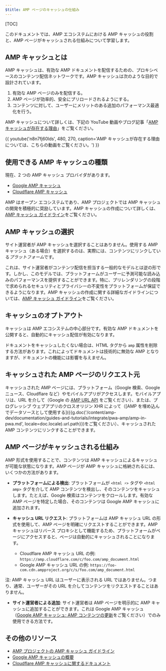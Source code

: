 ```yaml
---
$title: AMP ページのキャッシュの仕組み
---
```


[TOC]

このドキュメントでは、AMP エコシステムにおける AMP キャッシュの役割と、AMP ページがキャッシュされる仕組みについて学習します。

## AMP キャッシュとは
AMP キャッシュは、有効な AMP ドキュメントを配信するための、プロキシベースのコンテンツ配信ネットワークです。AMP キャッシュは次のような目的で設計されています。

1.  有効な AMP ページのみを配信する。
2.  AMP ページが効率的、安全にプリロードされるようにする。
3.  コンテンツに対して、ユーザーにメリットのある追加のパフォーマンス最適化を行う。

AMP キャッシュについて詳しくは、下記の YouTube 動画やブログ記事「[AMP キャッシュが存在する理由](https://medium.com/@pbakaus/why-amp-caches-exist-cd7938da2456)」をご覧ください。

{{ youtube('n8n7fj60lds', 480, 270, caption='AMP キャッシュが存在する理由については、こちらの動画をご覧ください。') }}

## 使用できる AMP キャッシュの種類
現在、2 つの AMP キャッシュ プロバイダがあります。

- [Google AMP キャッシュ](https://developers.google.com/amp/cache/)
- [Cloudflare AMP キャッシュ](https://amp.cloudflare.com/)

AMP はオープン エコシステムであり、AMP プロジェクトでは AMP キャッシュの開発を積極的に奨励しています。AMP キャッシュの作成について詳しくは、[AMP キャッシュ ガイドライン](https://github.com/ampproject/amphtml/blob/master/spec/amp-cache-guidelines.md)をご覧ください。

## AMP キャッシュの選択

サイト運営者が AMP キャッシュを選択することはありません。使用する AMP キャッシュ（ある場合）を選択するのは、実際には、コンテンツにリンクしている*プラットフォーム*です。

これは、サイト運営者がコンテンツ配信を担当する一般的なモデルとは逆の形です。しかし、このモデルでは、プラットフォームがユーザーに予測可能な読み込みのパフォーマンスを提供することができます。特に、プリレンダリングの段階で求められるセキュリティとプライバシーの不変性をプラットフォームが保証できるようになります。AMP キャッシュの作成に関する詳細なガイドラインについては、[AMP キャッシュ ガイドライン](https://github.com/ampproject/amphtml/blob/master/spec/amp-cache-guidelines.md)をご覧ください。

## キャッシュのオプトアウト

キャッシュは AMP エコシステムの中心部分です。有効な AMP ドキュメントを公開すると、自動的にキャッシュ配信が有効になります。

ドキュメントをキャッシュしたくない場合は、HTML タグから `amp` 属性を削除する方法があります。これによってドキュメントは技術的に無効な AMP となりますが、ドキュメントの機能には影響を与えません。

## キャッシュされた AMP ページのリクエスト元

キャッシュされた AMP ページには、プラットフォーム（Google 検索、Google ニュース、Cloudflare など）やモバイルアプリがアクセスします。モバイルアプリは、URL を介して（Google の [AMP URL API](https://developers.google.com/amp/cache/use-amp-url) をご覧ください）、または、プログレッシブ ウェブアプリのクロスオリジン XHR によって（[AMP を埋め込んでデータソースとして使用する]({{g.doc('/content/amp-dev/documentation/guides-and-tutorials/integrate/pwa-amp/amp-in-pwa.md', locale=doc.locale).url.path}})をご覧ください）、キャッシュされた AMP コンテンツにリンクすることができます。

<amp-img src="/static/img/docs/platforms_accessing_cache.png"
         width="1054" height="356" layout="responsive"
         alt="プラットフォームとモバイルアプリがキャッシュされた AMP ページにアクセスする">
</amp-img>

## AMP ページがキャッシュされる仕組み
AMP 形式を使用することで、コンテンツは AMP キャッシュによるキャッシュが可能な状態になります。AMP ページが AMP キャッシュに格納されるには、いくつかの方法があります。

* **プラットフォームによる検出**: プラットフォームが `<html ⚡>` タグや `<html amp>` タグを介して AMP コンテンツを検出し、そのコンテンツをキャッシュします。たとえば、Google 検索はコンテンツをクロールします。有効な AMP ページを特定した場合、そのコンテンツは Google AMP キャッシュに追加されます。

* **キャッシュ URL リクエスト**: プラットフォームは AMP キャッシュ URL の形式を使用して、AMP ページを明確にリクエストすることができます。AMP キャッシュはリバース プロキシとして機能するため、プラットフォームがページにアクセスすると、ページは自動的にキャッシュされることになります。
    - Cloudflare AMP キャッシュ URL の例: `https://amp.cloudflare.com/c/foo.com/amp_document.html`
    - Google AMP キャッシュ URL の例: `https://foo-com.cdn.ampproject.org/c/s/foo.com/amp_document.html`

注: AMP キャッシュ URL はユーザーに表示される URL ではありません。つまり、通常、ユーザーがその URL を介してコンテンツをリクエストすることはありません。

* **サイト運営者による追加**: サイト運営者は AMP ページを明示的に AMP キャッシュに追加することができます。これは Google AMP キャッシュ（[Google AMP キャッシュ: AMP コンテンツの更新](https://developers.google.com/amp/cache/update-cache)をご覧ください）でのみ使用できる方法です。

## その他のリソース

* [AMP プロジェクトの AMP キャッシュ ガイドライン](https://github.com/ampproject/amphtml/blob/master/spec/amp-cache-guidelines.md)
* [Google AMP キャッシュの概要](https://developers.google.com/amp/cache/overview)
* [Cloudflare AMP キャッシュに関するドキュメント](https://amp.cloudflare.com/)
